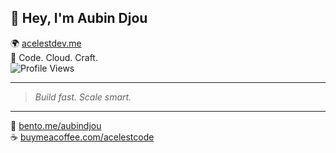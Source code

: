## 👋 Hey, I'm Aubin Djou  
🌍 [acelestdev.me](https://acelestdev.me)  
🧠 Code. Cloud. Craft.  
![Profile Views](https://komarev.com/ghpvc/?username=acelest&color=green)

---

> _Build fast. Scale smart._

---

📎 [bento.me/aubindjou](https://bento.me/aubindjou)  
☕ [buymeacoffee.com/acelestcode](https://buymeacoffee.com/acelestcode)
